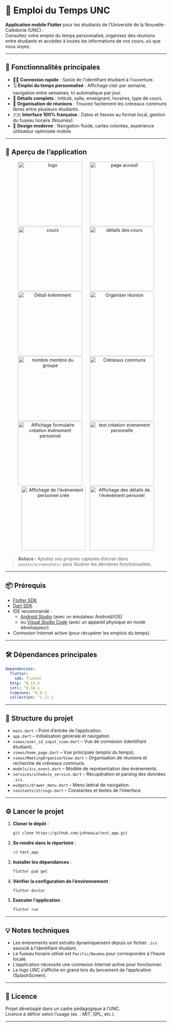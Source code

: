 # 📅 Emploi du Temps UNC

**Application mobile Flutter** pour les étudiants de l’Université de la Nouvelle-Calédonie (UNC) :  
Consultez votre emploi du temps personnalisé, organisez des réunions entre étudiants et accédez à toutes les informations de vos cours, où que vous soyez.

---

## 🚀 Fonctionnalités principales

- 🧑‍🎓 **Connexion rapide** : Saisie de l'identifiant étudiant à l'ouverture.
- 🗓️ **Emploi du temps personnalisé** : Affichage clair par semaine, navigation entre semaines, tri automatique par jour.
- 🏫 **Détails complets** : Intitulé, salle, enseignant, horaires, type de cours.
- 🤝 **Organisation de réunions** : Trouvez facilement les créneaux communs libres entre plusieurs étudiants.
- 🇫🇷 **Interface 100% française** : Dates et heures au format local, gestion du fuseau horaire (Nouméa).
- 📱 **Design moderne** : Navigation fluide, cartes colorées, expérience utilisateur optimisée mobile.

---

## 📸 Aperçu de l’application

<p align="center">
  <img src="assets/screenshots/logo_application_smartphone.jpg" alt="logo" width="200" hspace="10"/>
  <img src="assets/screenshots/page_acceuil.jpg" alt="page acceuil" width="200" hspace="10"/>
  <img src="assets/screenshots/affichage_cours.jpg" alt="cours" width="200" hspace="10"/>
  <img src="assets/screenshots/détails_cours.jpg" alt="détails des cours" width="200" hspace="10"/>
  <img src="assets/screenshots/menu.jpg" alt="Détail événement" width="200" hspace="10"/>
  <img src="assets/screenshots/organiser_des_réunions.jpg" alt="Organiser réunion" width="200" hspace="10"/>
  <img src="assets/screenshots/groupe_étudiant.jpg" alt="nombre membre du groupe" width="200" hspace="10"/>
  <img src="assets/screenshots/Affichage_des_créneaux.jpg" alt="Créneaux communs" width="200" hspace="10"/>
  <img src="assets/screenshots/Affichage_creation_personnal_events.jpg" alt="Affichage formulaire création événement personnel" width="200" hspace="10"/>
  <img src="assets/screenshots/test_creation_personnal event.jpg" alt="test création évenement personelle" width="200" hspace="10"/>
  <img src="assets/screenshots/Affichage_personnal_event.jpg" alt="Affichage de l'événement personnel crée" width="200" hspace="10"/>
  <img src="assets/screenshots/Affichage_details_personnal_event.jpg" alt="Affichage des détails de l'événément personel" width="200"/>
</p>

> **Astuce :** Ajoutez vos propres captures d’écran dans `assets/screenshots/` pour illustrer les dernières fonctionnalités.

---

## 📦 Prérequis

- [Flutter SDK](https://flutter.dev/docs/get-started/install)
- [Dart SDK](https://dart.dev/get-dart)
- IDE recommandé :
  - [Android Studio](https://developer.android.com/studio) (avec un émulateur Android/iOS)
  - ou [Visual Studio Code](https://code.visualstudio.com/) (avec un appareil physique en mode développeur)
- Connexion Internet active (pour récupérer les emplois du temps)

---

## 🛠️ Dépendances principales

```yaml
dependencies:
  flutter:
    sdk: flutter
  http: ^0.13.5
  intl: ^0.18.1
  timezone: ^0.9.1
  collection: ^1.17.1
```

---

## 📁 Structure du projet

- `main.dart` – Point d’entrée de l’application.
- `app.dart` – Initialisation générale et navigation.
- `views/user_id_input_view.dart` – Vue de connexion (identifiant étudiant).
- `views/home_page.dart` – Vue principale (emploi du temps).
- `views/MeetingOrganizerView.dart` – Organisation de réunions et recherche de créneaux communs.
- `models/ics_event.dart` – Modèle de représentation des événements.
- `services/schedule_service.dart` – Récupération et parsing des données `.ics`.
- `widgets/drawer_menu.dart` – Menu latéral de navigation.
- `constants/strings.dart` – Constantes et textes de l’interface.

---

## ⚙️ Lancer le projet

1. **Cloner le dépôt** :
   ```bash
   git clone https://github.com/johnwaia/test_app.git
   ```
2. **Se rendre dans le répertoire** :
   ```bash
   cd test_app
   ```
3. **Installer les dépendances** :
   ```bash
   flutter pub get
   ```
4. **Vérifier la configuration de l’environnement** :
   ```bash
   flutter doctor
   ```
5. **Exécuter l’application** :
   ```bash
   flutter run
   ```

---

## 💡 Notes techniques

- Les événements sont extraits dynamiquement depuis un fichier `.ics` associé à l’identifiant étudiant.
- Le fuseau horaire utilisé est `Pacific/Noumea` pour correspondre à l’heure locale.
- L’application nécessite une connexion Internet active pour fonctionner.
- Le logo UNC s’affiche en grand lors du lancement de l’application (SplashScreen).

---

## 📄 Licence

Projet développé dans un cadre pédagogique à l’UNC.  
Licence à définir selon l’usage (ex. : MIT, GPL, etc.).

---
